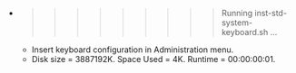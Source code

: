 * >>>>>>>>> Running inst-std-system-keyboard.sh ...
  * Insert keyboard configuration in Administration menu.
  * Disk size = 3887192K. Space Used = 4K. Runtime = 00:00:00:01.
